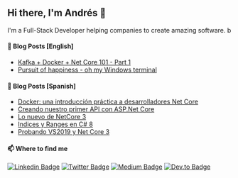 ## Hi there, I'm Andrés 👋


I'm a Full-Stack Developer helping companies to create amazing software. b       


#### 📰 Blog Posts [English]
- [Kafka + Docker + Net Core 101 - Part 1](https://dev.to/cloudx/kafka-docker-net-core-101-part-1-b0h)
- [Pursuit of happiness - oh my Windows terminal](https://dev.to/cloudx/pursuit-of-happiness-oh-my-windows-terminal-18m5)

#### 📰 Blog Posts [Spanish]
- [Docker: una introducción práctica a desarrolladores Net Core](https://medium.com/@andreslozadamosto/docker-una-introduccion-practica-a-desarrolladores-5ff7c574d87e)
- [Creando nuestro primer API con ASP.Net Core](https://medium.com/@andreslozadamosto/creando-nuestro-primer-api-con-asp-net-core-6a71da6972f3)
- [Lo nuevo de NetCore 3](https://medium.com/@andreslozadamosto/lo-nuevo-de-netcore-3-26490a62e509)
- [Indices y Ranges en C# 8](https://medium.com/@andreslozadamosto/indices-y-ranges-en-c-8-8e51d7f94eb5)
- [Probando VS2019 y Net Core 3](https://medium.com/@andreslozadamosto/probando-vs2019-y-net-core-3-d2779b98459)


#### 📫 Where to find me
[![Linkedin Badge](https://img.shields.io/badge/-LinkedIn-blue?style=flat-square&logo=Linkedin&logoColor=white&link=https://www.linkedin.com/in/andreslozadamosto/)](https://www.linkedin.com/in/andreslozadamosto//) 
[![Twitter Badge](https://img.shields.io/badge/-Twitter-1ca0f1?style=flat-square&labelColor=1ca0f1&logo=twitter&logoColor=white&link=https://twitter.com/_diogorodrigues)](https://twitter.com/alozadamosto) 
[![Medium Badge](https://img.shields.io/badge/-Medium-black?style=flat-square&labelColor=black&logo=medium&logoColor=white&link=https://medium.com/@andreslozadamosto/)](https://twitter.com/alozadamosto) 
[![Dev.to Badge](https://img.shields.io/badge/-Devto-black?style=flat-square&labelColor=black&logo=medium&logoColor=white&link=https://dev.to/andreslozadamosto/)](https://dev.to/andreslozadamosto)
